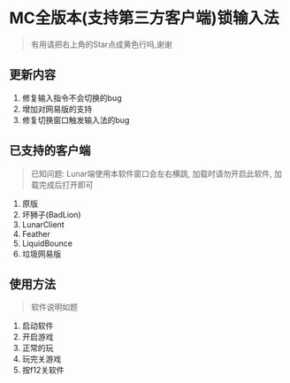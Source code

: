 # MC全版本(支持第三方客户端)锁输入法

> 有用请把右上角的Star点成黄色行吗,谢谢

## 更新内容

1. 修复输入指令不会切换的bug
2. 增加对网易版的支持
3. 修复切换窗口触发输入法的bug

## 已支持的客户端

> 已知问题: Lunar端使用本软件窗口会左右横跳, 加载时请勿开启此软件, 加载完成后打开即可

1. 原版
2. 坏狮子(BadLion)
3. LunarClient
4. Feather
5. LiquidBounce
6. 垃圾网易版

## 使用方法

> 软件说明如题

1. 启动软件
2. 开启游戏
3. 正常的玩
4. 玩完关游戏
5. 按f12关软件
